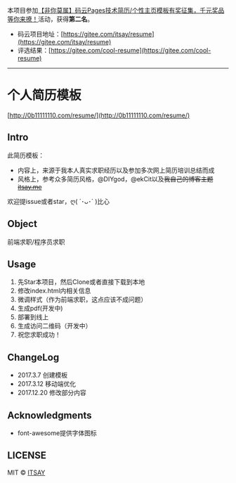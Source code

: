 本项目参加[【非你莫属】码云Pages技术简历/个性主页模板有奖征集，千元奖品等你来撩！](https://www.oschina.net/question/2267325_2270929)活动，获得**第二名**。
- 码云项目地址：[https://gitee.com/itsay/resume](https://gitee.com/itsay/resume)
- 评选结果：[https://gitee.com/cool-resume](https://gitee.com/cool-resume)

---

# 个人简历模板

[http://0b11111110.com/resume/](http://0b11111110.com/resume/)

## Intro

此简历模板：

- 内容上，来源于我本人真实求职经历以及参加多次网上简历培训总结而成
- 风格上，参考众多简历风格，@DIYgod，@ekCit以及~~我自己的博客主题 [itsay.me](http://itsay.me)~~

欢迎提issue或者star，ღ( ´･ᴗ･` )比心

## Object

前端求职/程序员求职

## Usage

1. 先Star本项目，然后Clone或者直接下载到本地
2. 修改index.html内相关信息
3. 微调样式（作为前端求职，这点应该不成问题）
4. 生成pdf(开发中)
5. 部署到线上
6. 生成访问二维码（开发中）
7. 祝您求职成功！

## ChangeLog
- 2017.3.7 创建模板
- 2017.3.12 移动端优化
- 2017.12.20 修改部分内容

## Acknowledgments
- font-awesome提供字体图标

## LICENSE

MIT © [ITSAY](https://gitee.com/itsay)
